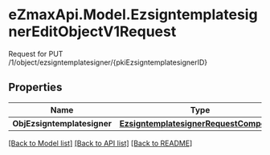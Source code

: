 # eZmaxApi.Model.EzsigntemplatesignerEditObjectV1Request
Request for PUT /1/object/ezsigntemplatesigner/{pkiEzsigntemplatesignerID}

## Properties

Name | Type | Description | Notes
------------ | ------------- | ------------- | -------------
**ObjEzsigntemplatesigner** | [**EzsigntemplatesignerRequestCompound**](EzsigntemplatesignerRequestCompound.md) |  | 

[[Back to Model list]](../README.md#documentation-for-models) [[Back to API list]](../README.md#documentation-for-api-endpoints) [[Back to README]](../README.md)

